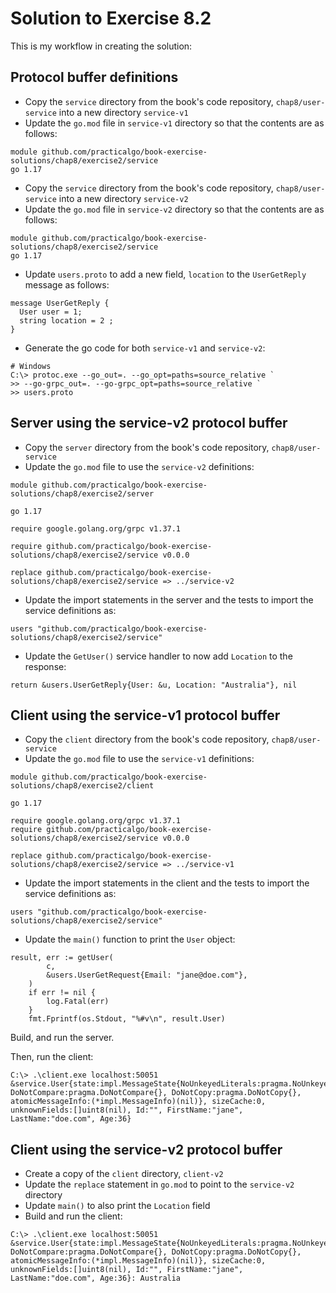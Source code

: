 # Solution to Exercise 8.2

This is my workflow in creating the solution:

## Protocol buffer definitions

- Copy the `service` directory from the book's code repository, `chap8/user-service` into a new directory `service-v1`
- Update the `go.mod` file in `service-v1` directory so that the contents are as follows:

```
module github.com/practicalgo/book-exercise-solutions/chap8/exercise2/service
go 1.17
```
- Copy the `service` directory from the book's code repository, `chap8/user-service` into a new directory `service-v2`
- Update the `go.mod` file in `service-v2` directory so that the contents are as follows:
```
module github.com/practicalgo/book-exercise-solutions/chap8/exercise2/service
go 1.17
```

- Update `users.proto` to add a new field, `location` to the `UserGetReply` message as follows:

```
message UserGetReply {
  User user = 1;
  string location = 2 ;
}
```

- Generate the go code for both `service-v1` and `service-v2`:

```
# Windows
C:\> protoc.exe --go_out=. --go_opt=paths=source_relative `
>> --go-grpc_out=. --go-grpc_opt=paths=source_relative `
>> users.proto

```

## Server using the service-v2 protocol buffer

- Copy the `server` directory from the book's code repository, `chap8/user-service`
- Update the `go.mod` file to use the `service-v2` definitions:
```
module github.com/practicalgo/book-exercise-solutions/chap8/exercise2/server

go 1.17

require google.golang.org/grpc v1.37.1

require github.com/practicalgo/book-exercise-solutions/chap8/exercise2/service v0.0.0

replace github.com/practicalgo/book-exercise-solutions/chap8/exercise2/service => ../service-v2
```
- Update the import statements in the server and the tests to import the service definitions as:
```
users "github.com/practicalgo/book-exercise-solutions/chap8/exercise2/service"
```

- Update the `GetUser()` service handler to now add `Location` to the response:
```
return &users.UserGetReply{User: &u, Location: "Australia"}, nil
```

## Client using the service-v1 protocol buffer

- Copy the `client` directory from the book's code repository, `chap8/user-service`
- Update the `go.mod` file to use the `service-v1` definitions:

```
module github.com/practicalgo/book-exercise-solutions/chap8/exercise2/client

go 1.17

require google.golang.org/grpc v1.37.1
require github.com/practicalgo/book-exercise-solutions/chap8/exercise2/service v0.0.0

replace github.com/practicalgo/book-exercise-solutions/chap8/exercise2/service => ../service-v1
```

- Update the import statements in the client and the tests to import the service definitions as:
```
users "github.com/practicalgo/book-exercise-solutions/chap8/exercise2/service"
```

- Update the `main()` function to print the `User` object:
```
result, err := getUser(
		c,
		&users.UserGetRequest{Email: "jane@doe.com"},
	)
	if err != nil {
		log.Fatal(err)
	}
	fmt.Fprintf(os.Stdout, "%#v\n", result.User)
```

Build, and run the server.

Then, run the client:

```
C:\> .\client.exe localhost:50051
&service.User{state:impl.MessageState{NoUnkeyedLiterals:pragma.NoUnkeyedLiterals{}, DoNotCompare:pragma.DoNotCompare{}, DoNotCopy:pragma.DoNotCopy{}, atomicMessageInfo:(*impl.MessageInfo)(nil)}, sizeCache:0, unknownFields:[]uint8(nil), Id:"", FirstName:"jane", LastName:"doe.com", Age:36}
```

## Client using the service-v2 protocol buffer

- Create a copy of the `client` directory, `client-v2`
- Update the `replace` statement in `go.mod` to point to the `service-v2` directory
- Update `main()` to also print the `Location` field
- Build and run the client:

```
C:\> .\client.exe localhost:50051
&service.User{state:impl.MessageState{NoUnkeyedLiterals:pragma.NoUnkeyedLiterals{}, DoNotCompare:pragma.DoNotCompare{}, DoNotCopy:pragma.DoNotCopy{}, atomicMessageInfo:(*impl.MessageInfo)(nil)}, sizeCache:0, unknownFields:[]uint8(nil), Id:"", FirstName:"jane", LastName:"doe.com", Age:36}: Australia
```
